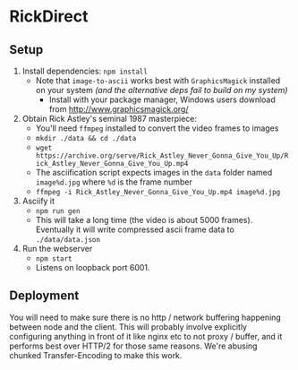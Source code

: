 # RickDirect

## Setup
1. Install dependencies: `npm install`
    - Note that `image-to-ascii` works best with `GraphicsMagick` installed on your system
    *(and the alternative deps fail to build on my system)*
        - Install with your package manager, Windows users download from http://www.graphicsmagick.org/
2. Obtain Rick Astley's seminal 1987 masterpiece:
    - You'll need `ffmpeg` installed to convert the video frames to images
    - `mkdir ./data && cd ./data`
    - `wget https://archive.org/serve/Rick_Astley_Never_Gonna_Give_You_Up/Rick_Astley_Never_Gonna_Give_You_Up.mp4`
    - The asciification script expects images in the `data` folder named `image%d.jpg` where `%d` is the frame number
    - `ffmpeg -i Rick_Astley_Never_Gonna_Give_You_Up.mp4 image%d.jpg`
3. Asciify it
    - `npm run gen`
    - This will take a long time (the video is about 5000 frames). Eventually it will write compressed ascii frame data to `./data/data.json`
4. Run the webserver
    - `npm start`
    - Listens on loopback port 6001.

## Deployment
You will need to make sure there is no http / network buffering happening between node and the client. This will probably involve explicitly configuring anything in front of it like nginx etc to not proxy / buffer, and it performs best over HTTP/2 for those same reasons. We're abusing chunked Transfer-Encoding to make this work.
